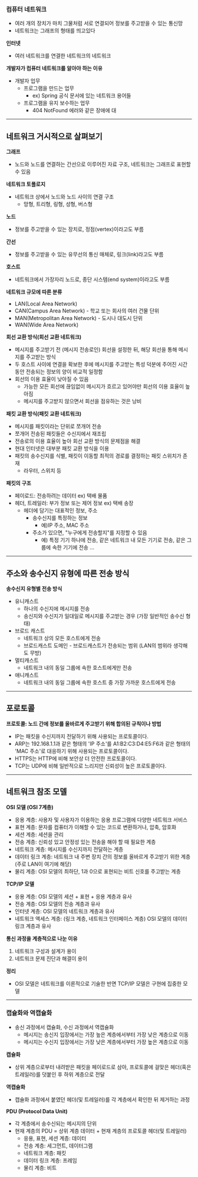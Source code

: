 ### 컴퓨터 네트워크
- 여러 개의 장치가 마치 그물처럼 서로 연결되어 정보를 주고받을 수 있는 통신망
- 네트워크는 그래프의 형태를 띄고있다

**인터넷**
- 여러 네트워크를 연결한 네트워크의 네트워크

**개발자가 컴퓨터 네트워크를 알아야 하는 이유**
- 개발자 업무 
  - 프로그램을 만드는 업무
    - ex) Spring 공식 문서에 있는 네트워크 용어들
  - 프로그램을 유지 보수하는 업무
    - 404 NotFound 에러와 같은 장애에 대

---

## 네트워크 거시적으로 살펴보기

**그래프**
- 노드와 노드를 연결하는 간선으로 이루어진 자료 구조, 네트워크는 그래프로 표현할 수 있음

**네트워크 토폴로지**
- 네트워크 상에서 노드와 노드 사이의 연결 구조
  - 망형, 트리형, 링형, 성형, 버스형

**노드**  
- 정보를 주고받을 수 있는 장치로, 정점(vertex)이라고도 부름

**간선**  
- 정보를 주고받을 수 있는 유무선의 통신 매체로, 링크(link)라고도 부름

**호스트**  
- 네트워크에서 가장자리 노드로, 종단 시스템(end system)이라고도 부름

**네트워크 규모에 따른 분류**  
- LAN(Local Area Network)
- CAN(Campus Area Network) - 학교 또는 회사의 여러 건물 단위 
- MAN(Metropolitan Area Network) - 도시나 대도시 단위 
- WAN(Wide Area Network)

**회선 교환 방식(회선 교환 네트워크)**  
- 메시지를 주고받기 전 (메시지 전송로인) 회선을 설정한 뒤, 해당 회선을 통해 메시지를 주고받는 방식 
- 두 호스트 사이에 연결을 확보한 후에 메시지를 주고받는 특성 덕분에 주어진 시간 동안 전송되는 정보의 양이 비교적 일정함 
- 회선의 이용 효율이 낮아질 수 있음
  - 가능한 모든 회선에 끊임없이 메시지가 흐르고 있어야만 회선의 이용 효율이 높아짐 
  - 메시지를 주고받지 않으면서 회선을 점유하는 것은 낭비

**패킷 교환 방식(패킷 교환 네트워크)**  
- 메시지를 패킷이라는 단위로 쪼개어 전송 
- 쪼개어 전송된 패킷들은 수신지에서 재조립 
- 전송로의 이용 효율이 높아 회선 교환 방식의 문제점을 해결 
- 현대 인터넷은 대부분 패킷 교환 방식을 이용
- 패킷의 송수신지를 식별, 패킷이 이동할 최적의 경로를 결정하는 패킷 스위치가 존재 
  - 라우터, 스위치 등

**패킷의 구조**  
- 페이로드: 전송하려는 데이터 ex) 택배 물품 
- 헤더, 트레일러: 부가 정보 또는 제어 정보 ex) 택배 송장 
  - 헤더에 담기는 대표적인 정보, 주소 
    - 송수신지를 특정하는 정보 
      - 예)IP 주소, MAC 주소 
    - 주소가 있으면, "누구에게 전송할지"를 지정할 수  있음 
      - 예) 특정 기기 하나에 전송, 같은 네트워크 내 모든 기기로 전송, 같은 그룹에 속한 기기에 전송 ...

---

## 주소와 송수신지 유형에 따른 전송 방식

**송수신지 유형별 전송 방식**  
- 유니캐스트 
  - 하나의 수신지에 메시지를 전송
  - 송신지와 수신지가 일대일로 메시지를 주고받는 경우 (가장 일반적인 송수신 형태)
- 브로드 캐스트 
  - 네트워크 상의 모든 호스트에게 전송 
  - 브로드캐스트 도메인 - 브로드캐스트가 전송되는 범위 (LAN의 범위라 생각해도 무방)
- 멀티캐스트 
  - 네트워크 내의 동일 그룹에 속한 호스트에게만 전송
- 애니캐스트 
  - 네트워크 내의 동일 그룹에 속한 호스트 중 가장 가까운 호스트에게 전송

---

## 포로토콜
**프로토콜: 노드 간에 정보를 올바르게 주고받기 위해 합의된 규칙이나 방법**
- IP는 패킷을 수신지까지 전달하기 위해 사용되는 프로토콜이다. 
- ARP는 192.168.1.1과 같은 형태의 'IP 주소'를 A1:B2:C3:D4:E5:F6과 같은 형태의 'MAC 주소'로 대응하기 위해 사용되는 프로토콜이다. 
- HTTPS는 HTTP에 비해 보안상 더 안전한 프로토콜이다. 
- TCP는 UDP에 비해 일반적으로 느리지만 신뢰성이 높은 프로토콜이다.

---

## 네트워크 참조 모델
**OSI 모델 (OSI 7계층)**  
- 응용 계층: 사용자 및 사용자가 이용하는 응용 프로그램에 다양한 네트워크 서비스
- 표현 계층: 문자를 컴퓨터가 이해할 수 있는 코드로 변환하거나, 압축, 암호화
- 세션 계층: 세션을 관리
- 전송 계층: 신뢰성 있고 안정성 있는 전송을 해야 할 때 필요한 계층
- 네트워크 계층: 메시지를 수신지까지 전달하는 계층
- 데이터 링크 계층: 네트워크 내 주변 장치 간의 정보를 올바르게 주고받기 위한 계층 (주로 LAN이 여기에 해당)
- 물리 계층: OSI 모델의 최하단, 1과 0으로 표현되는 비트 신호를 주고받는 계층  

**TCP/IP 모델**
- 응용 계층: OSI 모델의 세션 + 표현 + 응용 계층과 유사 
- 전송 계층: OSI 모델의 전송 계층과 유사 
- 인터넷 계층: OSI 모델의 네트워크 계층과 유사 
- 네트워크 액세스 계층: (링크 계층, 네트워크 인터페이스 계층) OSI 모델의 데이터 링크 계층과 유사

**통신 과정을 계층적으로 나눈 이유**
1. 네트워크 구성과 설계가 용이
2. 네트워크 문제 진단과 해결이 용이

**정리**  
- OSI 모델은 네트워크를 이론적으로 기술한 반면 TCP/IP 모델은 구현에 집중한 모델

---

### 캡슐화와 역캡슐화
- 송신 과정에서 캡슐화, 수신 과정에서 역캡슐화 
  - 메시지는 송신지 입장에서는 가장 높은 계층에서부터 가장 낮은 계층으로 이동 
  - 메시지는 수신지 입장에서는 가장 낮은 계층에서부터 가장 높은 계층으로 이동  

**캡슐화**  
  - 상위 계층으로부터 내려받은 패킷을 페이로드로 삼아, 프로토콜에 걸맞은 헤더(혹은 트레일러)를 덧붙인 후 하위 계층으로 전달

**역캡슐화**  
  - 캡슐화 과정에서 붙였던 헤더(및 트레일러)를 각 계층에서 확인한 뒤 제거하는 과정

**PDU (Protocol Data Unit)** 
- 각 계층에서 송수신되는 메시지의 단위 
- 현재 계층의 PDU = 상위 계층 데이터 + 현재 계층의 프로토콜 헤더(및 트레일러)
  - 응용, 표현, 세션 계층: 데이터 
  - 전송 계층: 세그먼트, 데이터그램 
  - 네트워크 계층: 패킷 
  - 데이터 링크 계층: 프레임 
  - 물리 계층: 비트

